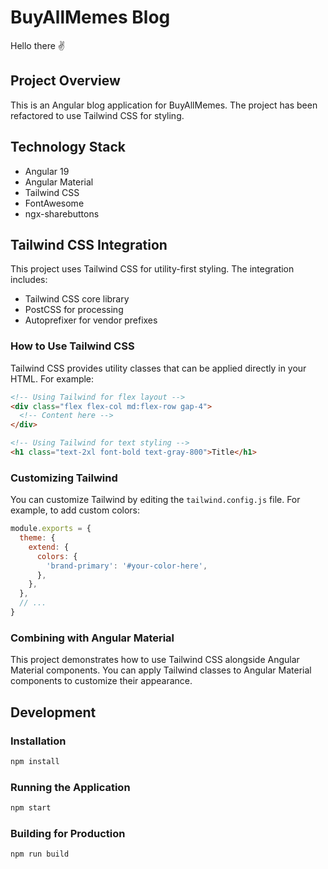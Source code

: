 # BuyAllMemes Blog

Hello there ✌️

## Project Overview

This is an Angular blog application for BuyAllMemes. The project has been refactored to use Tailwind CSS for styling.

## Technology Stack

- Angular 19
- Angular Material
- Tailwind CSS
- FontAwesome
- ngx-sharebuttons

## Tailwind CSS Integration

This project uses Tailwind CSS for utility-first styling. The integration includes:

- Tailwind CSS core library
- PostCSS for processing
- Autoprefixer for vendor prefixes

### How to Use Tailwind CSS

Tailwind CSS provides utility classes that can be applied directly in your HTML. For example:

```html
<!-- Using Tailwind for flex layout -->
<div class="flex flex-col md:flex-row gap-4">
  <!-- Content here -->
</div>

<!-- Using Tailwind for text styling -->
<h1 class="text-2xl font-bold text-gray-800">Title</h1>
```

### Customizing Tailwind

You can customize Tailwind by editing the `tailwind.config.js` file. For example, to add custom colors:

```js
module.exports = {
  theme: {
    extend: {
      colors: {
        'brand-primary': '#your-color-here',
      },
    },
  },
  // ...
}
```

### Combining with Angular Material

This project demonstrates how to use Tailwind CSS alongside Angular Material components. You can apply Tailwind classes to Angular Material components to customize their appearance.

## Development

### Installation

```bash
npm install
```

### Running the Application

```bash
npm start
```

### Building for Production

```bash
npm run build
```

